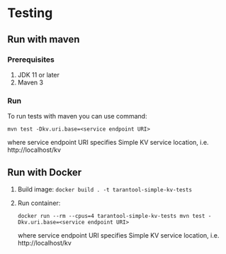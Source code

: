 # Testing

## Run with maven
### Prerequisites
1. JDK 11 or later
2. Maven 3
### Run
To run tests with maven you can use command:

`mvn test -Dkv.uri.base=<service endpoint URI>`

where service endpoint URI specifies Simple KV service location, i.e. http://localhost/kv

## Run with Docker
1. Build image: `docker build . -t tarantool-simple-kv-tests`
2. Run container:

   `docker run --rm --cpus=4 tarantool-simple-kv-tests mvn test -Dkv.uri.base=<service endpoint URI>`

   where service endpoint URI specifies Simple KV service location, i.e. http://localhost/kv
